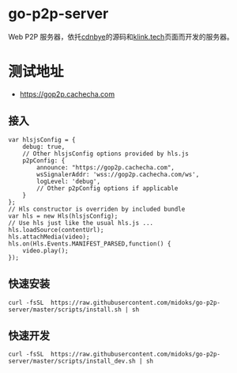 # go-p2p-server
Web P2P 服务器，依托[cdnbye](httsp://www.cdnbye.com)的源码和[klink.tech](https://klink.tech)页面而开发的服务器。

# 测试地址
- https://gop2p.cachecha.com

## 接入
```
var hlsjsConfig = {
    debug: true,
    // Other hlsjsConfig options provided by hls.js
    p2pConfig: {
    	announce: "https://gop2p.cachecha.com",
        wsSignalerAddr: 'wss://gop2p.cachecha.com/ws',
        logLevel: 'debug',
        // Other p2pConfig options if applicable
    }
};
// Hls constructor is overriden by included bundle
var hls = new Hls(hlsjsConfig);
// Use hls just like the usual hls.js ...
hls.loadSource(contentUrl);
hls.attachMedia(video);
hls.on(Hls.Events.MANIFEST_PARSED,function() {
    video.play();
});
```

## 快速安装

```
curl -fsSL  https://raw.githubusercontent.com/midoks/go-p2p-server/master/scripts/install.sh | sh
```

## 快速开发
```
curl -fsSL  https://raw.githubusercontent.com/midoks/go-p2p-server/master/scripts/install_dev.sh | sh
```